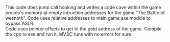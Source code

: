 This code does jump call hooking and writes a code cave within the game proces's memory at empty intruction addresses for the game "The Battle of wesnoth".
Code uses relative addresses to main game exe module to bypass ASLR.  
Code uses pointer offsets to get to the gold address of the game. 
Compile the cpp to exe and run it, MVSC runs with no errors for sure.
